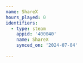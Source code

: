 ```yaml
---
name: ShareX
hours_played: 0
identifiers:
  - type: steam
    appid: '400040'
    name: ShareX
    synced_on: '2024-07-04'

---
```

